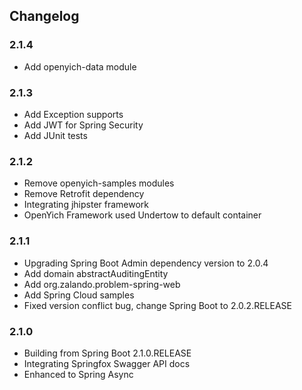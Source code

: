 ## Changelog

### 2.1.4

- Add openyich-data module

### 2.1.3

- Add Exception supports
- Add JWT for Spring Security
- Add JUnit tests

### 2.1.2 

- Remove openyich-samples modules
- Remove Retrofit dependency
- Integrating jhipster framework
- OpenYich Framework used Undertow to default container

### 2.1.1

- Upgrading Spring Boot Admin dependency version to 2.0.4
- Add domain abstractAuditingEntity
- Add org.zalando.problem-spring-web
- Add Spring Cloud samples
- Fixed version conflict bug, change Spring Boot to 2.0.2.RELEASE

### 2.1.0

- Building from Spring Boot 2.1.0.RELEASE
- Integrating Springfox Swagger API docs
- Enhanced to Spring Async